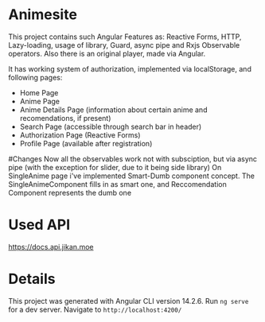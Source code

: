 # Animesite

This project contains such Angular Features as: Reactive Forms, HTTP, Lazy-loading, usage of library, Guard, async pipe and Rxjs Observable operators. Also there is an original player, made via Angular.

It has working system of authorization, implemented via localStorage, and following pages:
- Home Page
- Anime Page
- Anime Details Page (information about certain anime and recomendations, if present)
- Search Page (accessible through search bar in header)
- Authorization Page (Reactive Forms)
- Profile Page (available after registration)

#Changes
Now all the observables work not with subsciption, but via async pipe (with the exception for slider, due to it being side library)
On SingleAnime page i've implemented Smart-Dumb component concept. The SingleAnimeComponent fills in as smart one, and Reccomendation Component represents the dumb one

# Used API

https://docs.api.jikan.moe

# Details

This project was generated with Angular CLI version 14.2.6.
Run `ng serve` for a dev server. Navigate to `http://localhost:4200/`
